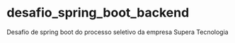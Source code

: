 # desafio_spring_boot_backend
Desafio de spring boot do processo seletivo da empresa Supera Tecnologia
